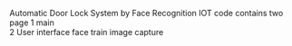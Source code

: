 Automatic Door Lock System by Face Recognition IOT
code contains two page 
1 main  
2 User interface face train image capture
